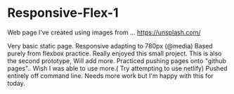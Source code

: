 # Responsive-Flex-1

Web page I've created using images from ...
https://unsplash.com/

Very basic static page. 
Responsive adapting to 780px (@media)
Based purely from flexbox practice.
Really enjoyed this small project.
This is also the second prototype,
Will add more. 
Practiced pushing pages onto "github pages".. Wish I was able to use more.( Try attempting to use netlify)
Pushed entirely off command line. 
Needs more work but I'm happy with this for today.

